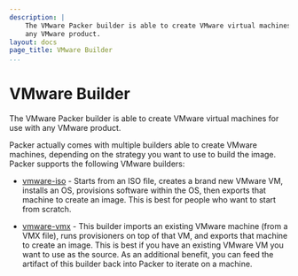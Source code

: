 ```yaml
---
description: |
    The VMware Packer builder is able to create VMware virtual machines for use with
    any VMware product.
layout: docs
page_title: VMware Builder
...
```


# VMware Builder

The VMware Packer builder is able to create VMware virtual machines for use with
any VMware product.

Packer actually comes with multiple builders able to create VMware machines,
depending on the strategy you want to use to build the image. Packer supports
the following VMware builders:

-   [vmware-iso](/docs/builders/vmware-iso.html) - Starts from an ISO file,
    creates a brand new VMware VM, installs an OS, provisions software within
    the OS, then exports that machine to create an image. This is best for
    people who want to start from scratch.

-   [vmware-vmx](/docs/builders/vmware-vmx.html) - This builder imports an
    existing VMware machine (from a VMX file), runs provisioners on top of that
    VM, and exports that machine to create an image. This is best if you have an
    existing VMware VM you want to use as the source. As an additional benefit,
    you can feed the artifact of this builder back into Packer to iterate on
    a machine.
